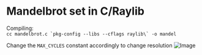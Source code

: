 # Mandelbrot set in C/Raylib

Compiling:<br>
```cc mandelbrot.c `pkg-config --libs --cflags raylib\` -o mandel```

Change the `MAX_CYCLES` constant accordingly to change resolution
![Image](mandel_render.png)
